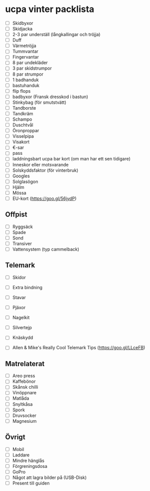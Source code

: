 # ucpa vinter packlista
* [ ] Skidbyxor
* [ ] Skidjacka
* [ ] 2-3 par underställ (långkallingar och tröjja)
* [ ] Duff
* [ ] Värmetröjja
* [ ] Tummvantar
* [ ] Fingervantar
* [ ] 8 par undekläder
* [ ] 3 par skidstrumpor
* [ ] 8 par strumpor
* [ ] 1 badhanduk
* [ ] bastuhanduk
* [ ] flip flops
* [ ] badbyxor (Fransk dresskod i bastun)
* [ ] Stinkybag (för smutstvätt)
* [ ] Tandborste
* [ ] Tandkräm
* [ ] Schampo
* [ ] Duschtvål
* [ ] Öronproppar
* [ ] Visselpipa
* [ ] Visakort
* [ ] €-sar
* [ ] pass
* [ ] laddningsbart ucpa bar kort (om man har ett sen tidigare)
* [ ] Inneskor eller motsvarande
* [ ] Solskyddsfaktor (för vinterbruk)
* [ ] Googles
* [ ] Solglasögon
* [ ] Hjälm
* [ ] Mössa
* [ ] EU-kort (https://goo.gl/56jydP)

## Offpist
* [ ] Ryggsäck
* [ ] Spade
* [ ] Sond
* [ ] Transiver
* [ ] Vattensystem (typ cammelback)

## Telemark
* [ ] Skidor
 * [ ] Extra bindning
* [ ] Stavar
* [ ] Pjäxor
* [ ] Nagelkit
* [ ] Silvertejp
* [ ] Knäskydd
* [ ] Allen & Mike's Really Cool Telemark Tips (https://goo.gl/LLceFB)


## Matrelaterat
* [ ] Areo press
* [ ] Kaffebönor
* [ ] Skånsk chilli
* [ ] Vinöppnare
* [ ] Matlåda
* [ ] Snyltkåsa
* [ ] Spork
* [ ] Druvsocker
* [ ] Magnesium

## Övrigt
* [ ] Mobil
 * [ ] Laddare
* [ ] Mindre hänglås
* [ ] Förgreningsdosa
* [ ] GoPro
* [ ] Något att lagra bilder på (USB-Disk)
* [ ] Present till guiden
